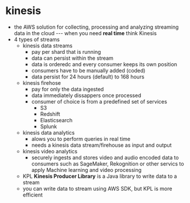 # kinesis

- the AWS solution for collecting, processing and analyzing streaming data in the cloud --- when you need **real time** think Kinesis
- 4 types of streams
  - kinesis data streams
    - pay per shard that is running
    - data can persist within the stream
    - data is orderedc and every consumer keeps its own position
    - consumers have to be manually added (coded)
    - data persist for 24 hours (default) to 168 hours
  - kinesis firehose
    - pay for only the data ingested
    - data immediately dissappers once processed
    - consumer of choice is from a predefined set of services
      - S3
      - Redshift
      - Elasticsearch
      - Splunk
  - kinesis data analytics
    - alows you to perform queries in real time
    - needs a kinesis data stream/firehouse as input and output
  - kinesis video analytics
    - securely ingests and stores video and audio encoded data to consumers such as SageMaker, Rekognition or other servics to apply Machine learning and video processing
  - KPL **Kinesis Producer Library** is a Java library to write data to a stream
  - you can write data to stream using AWS SDK, but KPL is more efficient
